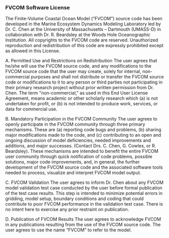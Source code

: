 ### FVCOM Software License

The Finite-Volume Coastal Ocean Model (“FVCOM”) source code has been developed in the Marine Ecosystem Dynamics Modeling Laboratory led by Dr. C. Chen at the University of Massachusetts – Dartmouth (UMASS-D) in collaboration with Dr. R. Beardsley at the Woods Hole Oceanographic Institution. All copyrights to the FVCOM code are reserved. Unauthorized reproduction and redistribution of this code are expressly prohibited except as allowed in this License.

A. Permitted Use and Restrictions on Redistribution
The user agrees that he/she will use the FVCOM source code, and any modifications to the FVCOM source code that the user may create, solely for internal, non-commercial purposes and shall not distribute or transfer the FVCOM source code or modifications to it to any person or third parties not participating in their primary research project without prior written permission from Dr. Chen. The term "non-commercial," as used in this End User License Agreement, means academic or other scholarly research which (a) is not undertaken for profit, or (b) is not intended to produce work, services, or data for commercial use.

B. Mandatory Participation in the FVCOM Community
The user agrees to openly participate in the FVCOM community through three primary mechanisms. These are (a) reporting code bugs and problems, (b) sharing major modifications made to the code, and (c) contributing to an open and ongoing discussion of model deficiencies, needed improvements and additions, and major successes. (Contact Drs. C. Chen, G. Cowles, or R. Beardsley). These mechanisms are intended to benefit the entire FVCOM user community through quick notification of code problems, possible solutions, major code improvements, and, in general, the further development of the FVCOM source code and the associated software tools needed to process, visualize and interpret FVCOM model output.

C. FVCOM Validation
The user agrees to inform Dr. Chen about any FVCOM model validation test case conducted by the user before formal publication of the test case results. This step is intended to minimize potential errors in gridding, model setup, boundary conditions and coding that could contribute to poor FVCOM performance in the validation test case. There is no intent here to exercise any prior restraint on publication.

D. Publication of FVCOM Results
The user agrees to acknowledge FVCOM in any publications resulting from the use of the FVCOM source code. The user agrees to use the name “FVCOM” to refer to the model.
